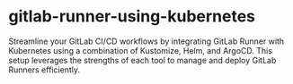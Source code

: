 # gitlab-runner-using-kubernetes
Streamline your GitLab CI/CD workflows by integrating GitLab Runner with Kubernetes using a combination of Kustomize, Helm, and ArgoCD. This setup leverages the strengths of each tool to manage and deploy GitLab Runners efficiently.
